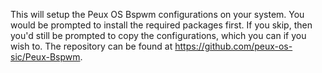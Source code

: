 This will setup the Peux OS Bspwm configurations on your system. You would be prompted to install the required packages first. If you skip, then you'd still be prompted to copy the configurations, which you can if you wish to. The repository can be found at https://github.com/peux-os-sic/Peux-Bspwm.
